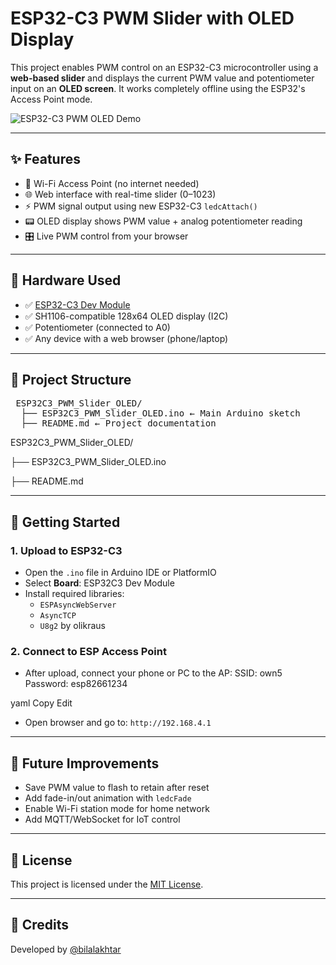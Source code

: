 # ESP32-C3 PWM Slider with OLED Display

This project enables PWM control on an ESP32-C3 microcontroller using a **web-based slider** and displays the current PWM value and potentiometer input on an **OLED screen**. It works completely offline using the ESP32's Access Point mode.

![ESP32-C3 PWM OLED Demo](https://user-images.githubusercontent.com/your-image-placeholder.png)

---

## ✨ Features

- 📶 Wi-Fi Access Point (no internet needed)
- 🌐 Web interface with real-time slider (0–1023)
- ⚡ PWM signal output using new ESP32-C3 `ledcAttach()`
- 📟 OLED display shows PWM value + analog potentiometer reading
- 🎛️ Live PWM control from your browser

---

## 🔧 Hardware Used

- ✅ [ESP32-C3 Dev Module](https://www.espressif.com/en/products/socs/esp32-c3)
- ✅ SH1106-compatible 128x64 OLED display (I2C)
- ✅ Potentiometer (connected to A0)
- ✅ Any device with a web browser (phone/laptop)

---

## 📁 Project Structure

<pre> ESP32C3_PWM_Slider_OLED/
  ├── ESP32C3_PWM_Slider_OLED.ino ← Main Arduino sketch
  ├── README.md ← Project documentation 
</pre>



ESP32C3_PWM_Slider_OLED/

├── ESP32C3_PWM_Slider_OLED.ino

├── README.md

---

## 🚀 Getting Started

### 1. Upload to ESP32-C3

- Open the `.ino` file in Arduino IDE or PlatformIO
- Select **Board**: ESP32C3 Dev Module
- Install required libraries:
  - `ESPAsyncWebServer`
  - `AsyncTCP`
  - `U8g2` by olikraus

### 2. Connect to ESP Access Point

- After upload, connect your phone or PC to the AP:
SSID: own5
Password: esp82661234

yaml
Copy
Edit
- Open browser and go to: `http://192.168.4.1`


---

## 🧠 Future Improvements

- Save PWM value to flash to retain after reset
- Add fade-in/out animation with `ledcFade`
- Enable Wi-Fi station mode for home network
- Add MQTT/WebSocket for IoT control

---

## 📜 License

This project is licensed under the [MIT License](LICENSE).

---

## 🙌 Credits

Developed by [@bilalakhtar](https://github.com/bilalakhtar)
